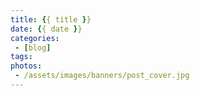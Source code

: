 ```yaml
---
title: {{ title }}
date: {{ date }}
categories:
 - [blog]
tags:
photos:
 - /assets/images/banners/post_cover.jpg
---
```


<!-- more -->